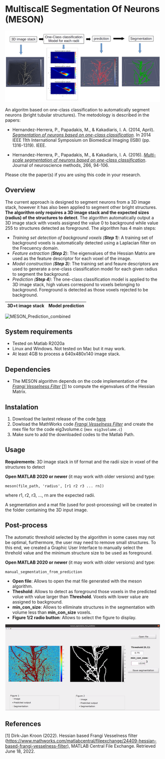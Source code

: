 # MultiscalE Segmentation Of Neurons (MESON) 

![MESON overview](/figures/MESON_overview.png)

An algoritm based on one-class classification to automatically segment neurons (bright tubular structures). The metodology is described in the papers:

- Hernandez-Herrera, P., Papadakis, M., & Kakadiaris, I. A. (2014, April). [*Segmentation of neurons based on one-class classification*](https://doi.org/10.1109/ISBI.2014.6868119). In 2014 IEEE 11th International Symposium on Biomedical Imaging (ISBI) (pp. 1316-1319). IEEE.

- Hernandez-Herrera, P., Papadakis, M., & Kakadiaris, I. A. (2016). [*Multi-scale segmentation of neurons based on one-class classification*](https://doi.org/10.1016/j.jneumeth.2016.03.019). Journal of neuroscience methods, 266, 94-106.

Please cite the paper(s) if you are using this code in your research.

## Overview
The current approach is designed to segment neurons from a 3D image stack, however it has also been applied to segment other bright structures. **The algorithm only requires a 3D image stack and the expected sizes (radius) of the structures to detect**. The algorithm automatically output a 3D image stack with voxels assigned the value 0 to background while value 255 to structures detected as foreground. The algorithm has 4 main steps:
- *Training set detection of background voxels (**Step 1**)*: A training set of background voxels is automatically detected using a Laplacian filter on the Frecuency domain. 
- *Feature extraction (**Step 2**)*: The eigenvalues of the Hessian Matrix are used as the feature descriptor for each voxel of the image.
- *Model construction (**Step 3**)*: The training set and feaure descriptors are used to generate a one-class classification model for each given radius to segment the background.
- *Prediction (**Step 4**)*: The one-class classification model is applied to the 3D image stack, high values correspond to voxels belonging to background. Foreground is detected as those voxels rejected to be background.

3D+t image stack | Model prediction
--- | --- 

![MESON_Prediction_combined](https://user-images.githubusercontent.com/84725695/179030562-c4f9c042-8509-4201-809d-eb0524eeaa38.gif)


## System requirements
- Tested on Matlab R2020a
- Linux and Windows. Not tested on Mac but it may work.
- At least 4GB to process a 640x480x140 image stack.

## Dependencies
- The MESON algorithm depends on the code implementation of the [*Frangi Vesselness Filter*](https://www.mathworks.com/matlabcentral/fileexchange/24409-hessian-based-frangi-vesselness-filter) [[1]](#1) to compute the eigenvalues of the Hessian Matrix.

## Instalation

1. Download the lastest release of the code [here](https://github.com/paul-hernandez-herrera/meson_matlab/releases)
2. Dowload the MathWorks code [*Frangi Vesselness Filter*](https://www.mathworks.com/matlabcentral/fileexchange/24409-hessian-based-frangi-vesselness-filter) and create the mex file for the code eig3volume.c (```
mex eig3volume.c ```)
3. Make sure to add the downloaded codes to the Matlab Path.

## Usage
**Requirements**: 3D image stack in tif format and the radii size in voxel of the structures to detect

**Open MATLAB 2020 or newer** (it may work with older versions) and type:
```
meson(file_path, 'radius', [r1 r2 r3 ... rn])
```
where r1, r2, r3, ..., rn are the expected radii.

A segmentation and a mat file (used for post-processing) will be created in the folder containing the 3D input image. 

## Post-process
The automatic threshold selected by the algorithm in some cases may not be optimal, furthermore, the user may need to remove small structures. To this end, we created a Graphic User Interface to manually select the threhold value and the minimum structure size to be used as foreground.

**Open MATLAB 2020 or newer** (it may work with older versions) and type:

```
manual_segmentation_from_prediction
```

- **Open file**: Allows to open the mat file generated with the meson algorithm.
- **Theshold**: Allows to detect as foreground those voxels in the predicted volue with value larger than **Threshold**. Voxels with lower value are assigned to background.
- **min_con_size**: Allows to elliminate structures in the segmentation with volume less than **min_con_size** voxels.
- **Figure 1/2 radio button**: Allows to select the figure to display. 


![Manual segmentation](/figures/manual_segmentation_GUI.png)

## References
<a id="1">[1]</a>  Dirk-Jan Kroon (2022). Hessian based Frangi Vesselness filter (https://www.mathworks.com/matlabcentral/fileexchange/24409-hessian-based-frangi-vesselness-filter), MATLAB Central File Exchange. Retrieved June 18, 2022.

